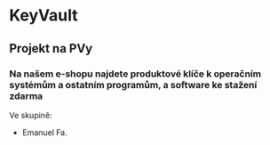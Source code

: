 # KeyVault


## Projekt na PVy

### Na našem e-shopu najdete produktové klíče k operačním systémům a ostatním programům, a software ke stažení zdarma



Ve skupině:

* Emanuel Fa.
